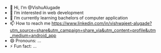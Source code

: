- 👋 Hi, I’m @VishuAlugade
- 👀 I’m interested in web development
- 🌱 I’m currently learning bachelors of computer application 
- 📫 How to reach me https://www.linkedin.com/in/vishwajeet-alugade?utm_source=share&utm_campaign=share_via&utm_content=profile&utm_medium=android_app
- 😄 Pronouns: ...
- ⚡ Fun fact: ...

